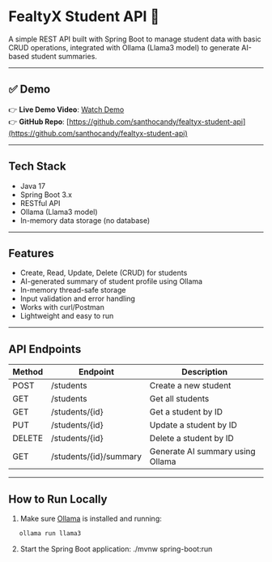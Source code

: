 # FealtyX Student API 🚀

A simple REST API built with Spring Boot to manage student data with basic CRUD operations, integrated with Ollama (Llama3 model) to generate AI-based student summaries.

---

## ✅ Demo

👉 **Live Demo Video**: [Watch Demo](https://drive.google.com/file/d/1vjD3Nm4t1wPnjDLi_Kx32I1mc0HG1pmv/view?usp=sharing)  
👉 **GitHub Repo**: [https://github.com/santhocandy/fealtyx-student-api](https://github.com/santhocandy/fealtyx-student-api)

---

## Tech Stack

- Java 17
- Spring Boot 3.x
- RESTful API
- Ollama (Llama3 model)
- In-memory data storage (no database)

---

## Features

- Create, Read, Update, Delete (CRUD) for students
- AI-generated summary of student profile using Ollama
- In-memory thread-safe storage
- Input validation and error handling
- Works with curl/Postman
- Lightweight and easy to run

---

## API Endpoints

| Method | Endpoint                 | Description                         |
|--------|--------------------------|-------------------------------------|
| POST   | /students                | Create a new student                |
| GET    | /students                | Get all students                    |
| GET    | /students/{id}          | Get a student by ID                 |
| PUT    | /students/{id}          | Update a student by ID              |
| DELETE | /students/{id}          | Delete a student by ID              |
| GET    | /students/{id}/summary  | Generate AI summary using Ollama    |

---

## How to Run Locally

1. Make sure [Ollama](https://ollama.com) is installed and running:

```bash
   ollama run llama3
```

2. Start the Spring Boot application:
  ./mvnw spring-boot:run

